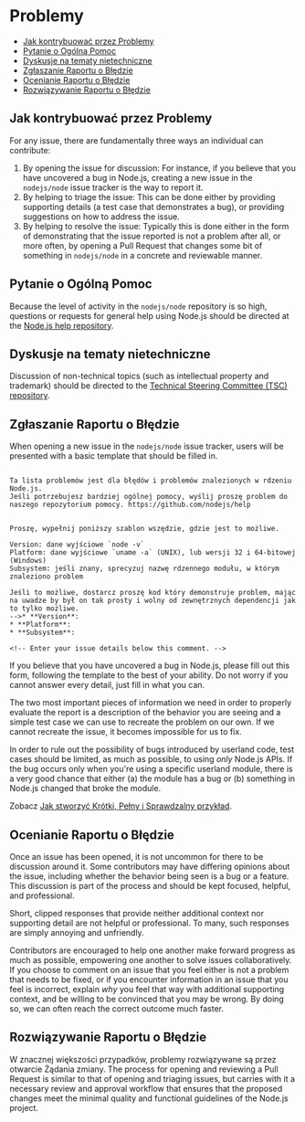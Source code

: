 # Problemy

* [Jak kontrybuować przez Problemy](#how-to-contribute-in-issues)
* [Pytanie o Ogólną Pomoc](#asking-for-general-help)
* [Dyskusje na tematy nietechniczne](#discussing-non-technical-topics)
* [Zgłaszanie Raportu o Błędzie](#submitting-a-bug-report)
* [Ocenianie Raportu o Błędzie](#triaging-a-bug-report)
* [Rozwiązywanie Raportu o Błędzie](#resolving-a-bug-report)

## Jak kontrybuować przez Problemy

For any issue, there are fundamentally three ways an individual can contribute:

1. By opening the issue for discussion: For instance, if you believe that you have uncovered a bug in Node.js, creating a new issue in the `nodejs/node` issue tracker is the way to report it.
2. By helping to triage the issue: This can be done either by providing supporting details (a test case that demonstrates a bug), or providing suggestions on how to address the issue.
3. By helping to resolve the issue: Typically this is done either in the form of demonstrating that the issue reported is not a problem after all, or more often, by opening a Pull Request that changes some bit of something in `nodejs/node` in a concrete and reviewable manner.

## Pytanie o Ogólną Pomoc

Because the level of activity in the `nodejs/node` repository is so high, questions or requests for general help using Node.js should be directed at the [Node.js help repository](https://github.com/nodejs/help/issues).

## Dyskusje na tematy nietechniczne

Discussion of non-technical topics (such as intellectual property and trademark) should be directed to the [Technical Steering Committee (TSC) repository](https://github.com/nodejs/TSC/issues).

## Zgłaszanie Raportu o Błędzie

When opening a new issue in the `nodejs/node` issue tracker, users will be presented with a basic template that should be filled in.

```markdown<!-- Dziękujemy za zgłoszenie błędu.

Ta lista problemów jest dla błędów i problemów znalezionych w rdzeniu Node.js.
Jeśli potrzebujesz bardziej ogólnej pomocy, wyślij proszę problem do naszego repozytorium pomocy. https://github.com/nodejs/help


Proszę, wypełnij poniższy szablon wszędzie, gdzie jest to możliwe.

Version: dane wyjściowe `node -v`
Platform: dane wyjściowe `uname -a` (UNIX), lub wersji 32 i 64-bitowej (Windows)
Subsystem: jeśli znany, sprecyzuj nazwę rdzennego modułu, w którym znaleziono problem

Jeśli to możliwe, dostarcz proszę kod który demonstruje problem, mając na uwadze by był on tak prosty i wolny od zewnętrznych dependencji jak to tylko możliwe.
-->* **Version**:
* **Platform**:
* **Subsystem**:

<!-- Enter your issue details below this comment. -->
```

If you believe that you have uncovered a bug in Node.js, please fill out this form, following the template to the best of your ability. Do not worry if you cannot answer every detail, just fill in what you can.

The two most important pieces of information we need in order to properly evaluate the report is a description of the behavior you are seeing and a simple test case we can use to recreate the problem on our own. If we cannot recreate the issue, it becomes impossible for us to fix.

In order to rule out the possibility of bugs introduced by userland code, test cases should be limited, as much as possible, to using *only* Node.js APIs. If the bug occurs only when you're using a specific userland module, there is a very good chance that either (a) the module has a bug or (b) something in Node.js changed that broke the module.

Zobacz [Jak stworzyć Krótki, Pełny i Sprawdzalny przykład](https://stackoverflow.com/help/mcve).

## Ocenianie Raportu o Błędzie

Once an issue has been opened, it is not uncommon for there to be discussion around it. Some contributors may have differing opinions about the issue, including whether the behavior being seen is a bug or a feature. This discussion is part of the process and should be kept focused, helpful, and professional.

Short, clipped responses that provide neither additional context nor supporting detail are not helpful or professional. To many, such responses are simply annoying and unfriendly.

Contributors are encouraged to help one another make forward progress as much as possible, empowering one another to solve issues collaboratively. If you choose to comment on an issue that you feel either is not a problem that needs to be fixed, or if you encounter information in an issue that you feel is incorrect, explain *why* you feel that way with additional supporting context, and be willing to be convinced that you may be wrong. By doing so, we can often reach the correct outcome much faster.

## Rozwiązywanie Raportu o Błędzie

W znacznej większości przypadków, problemy rozwiązywane są przez otwarcie Żądania zmiany. The process for opening and reviewing a Pull Request is similar to that of opening and triaging issues, but carries with it a necessary review and approval workflow that ensures that the proposed changes meet the minimal quality and functional guidelines of the Node.js project.
